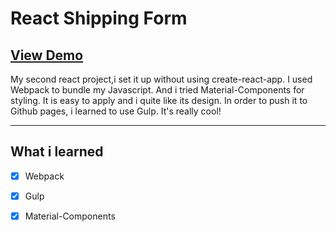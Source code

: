 # React Shipping Form 


[View Demo](https://weianofsteel.github.io/react-shipping-form/)
----------------------------------------------------------------

My second react project,i set it up without using create-react-app. I used Webpack to bundle my Javascript. And i tried Material-Components for styling. It is easy to apply and i quite like its design. In order to push it to Github pages, i learned to use Gulp. It's really cool!

----------------------------------------------------------------

## What i learned

- [x] Webpack

- [x] Gulp

- [x] Material-Components
